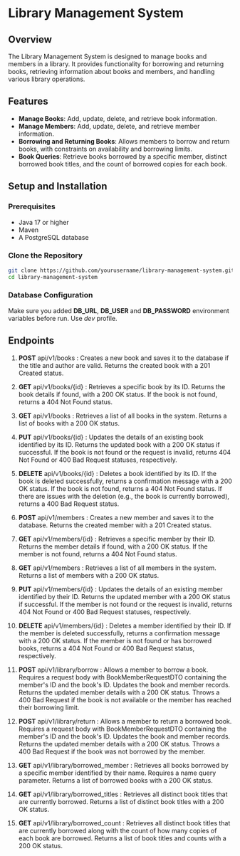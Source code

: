 # Library Management System

## Overview

The Library Management System is designed to manage books and members in a library. It provides functionality for borrowing and returning books, retrieving information about books and members, and handling various library operations.

## Features

- **Manage Books**: Add, update, delete, and retrieve book information.
- **Manage Members**: Add, update, delete, and retrieve member information.
- **Borrowing and Returning Books**: Allows members to borrow and return books, with constraints on availability and borrowing limits.
- **Book Queries**: Retrieve books borrowed by a specific member, distinct borrowed book titles, and the count of borrowed copies for each book.

## Setup and Installation

### Prerequisites

- Java 17 or higher
- Maven
- A PostgreSQL database

### Clone the Repository

```bash
git clone https://github.com/yourusername/library-management-system.git
cd library-management-system
```

### Database Configuration
Make sure you added **DB_URL**, **DB_USER** and **DB_PASSWORD** environment variables before run. Use *dev* profile.

## Endpoints
1. **POST** api/v1/books : Creates a new book and saves it to the database if the title and author are valid. Returns the created book with a 201 Created status.

2. **GET** api/v1/books/{id} : Retrieves a specific book by its ID. Returns the book details if found, with a 200 OK status. If the book is not found, returns a 404 Not Found status.

3. **GET** api/v1/books : Retrieves a list of all books in the system. Returns a list of books with a 200 OK status.

4. **PUT** api/v1/books/{id} : Updates the details of an existing book identified by its ID. Returns the updated book with a 200 OK status if successful. If the book is not found or the request is invalid, returns 404 Not Found or 400 Bad Request statuses, respectively.

5. **DELETE** api/v1/books/{id} : Deletes a book identified by its ID. If the book is deleted successfully, returns a confirmation message with a 200 OK status. If the book is not found, returns a 404 Not Found status. If there are issues with the deletion (e.g., the book is currently borrowed), returns a 400 Bad Request status.

6. **POST** api/v1/members : Creates a new member and saves it to the database. Returns the created member with a 201 Created status.

7. **GET** api/v1/members/{id} : Retrieves a specific member by their ID. Returns the member details if found, with a 200 OK status. If the member is not found, returns a 404 Not Found status.

8. **GET** api/v1/members : Retrieves a list of all members in the system. Returns a list of members with a 200 OK status.

9. **PUT** api/v1/members/{id} : Updates the details of an existing member identified by their ID. Returns the updated member with a 200 OK status if successful. If the member is not found or the request is invalid, returns 404 Not Found or 400 Bad Request statuses, respectively.

10. **DELETE** api/v1/members/{id} : Deletes a member identified by their ID. If the member is deleted successfully, returns a confirmation message with a 200 OK status. If the member is not found or has borrowed books, returns a 404 Not Found or 400 Bad Request status, respectively.
11. **POST** api/v1/library/borrow : Allows a member to borrow a book. Requires a request body with BookMemberRequestDTO containing the member's ID and the book's ID. Updates the book and member records. Returns the updated member details with a 200 OK status. Throws a 400 Bad Request if the book is not available or the member has reached their borrowing limit.

12. **POST** api/v1/library/return : Allows a member to return a borrowed book. Requires a request body with BookMemberRequestDTO containing the member's ID and the book's ID. Updates the book and member records. Returns the updated member details with a 200 OK status. Throws a 400 Bad Request if the book was not borrowed by the member.

13. **GET** api/v1/library/borrowed_member : Retrieves all books borrowed by a specific member identified by their name. Requires a name query parameter. Returns a list of borrowed books with a 200 OK status.

14. **GET** api/v1/library/borrowed_titles : Retrieves all distinct book titles that are currently borrowed. Returns a list of distinct book titles with a 200 OK status.

15. **GET** api/v1/library/borrowed_count : Retrieves all distinct book titles that are currently borrowed along with the count of how many copies of each book are borrowed. Returns a list of book titles and counts with a 200 OK status.
